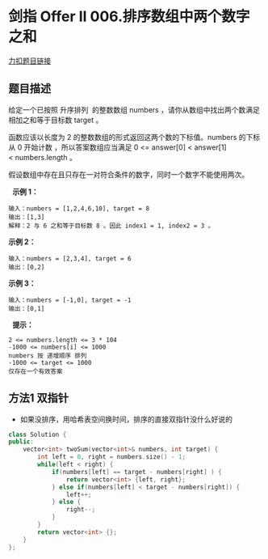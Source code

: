 <p id="排序数组中两个数字之和"></p>

# 剑指 Offer II  006.排序数组中两个数字之和   

[力扣题目链接](https://leetcode.cn/problems/kLl5u1/)        


## 题目描述  

给定一个已按照 升序排列  的整数数组 numbers ，请你从数组中找出两个数满足相加之和等于目标数 target 。

函数应该以长度为 2 的整数数组的形式返回这两个数的下标值。numbers 的下标 从 0 开始计数 ，所以答案数组应当满足 0 <= answer[0] < answer[1] < numbers.length 。

假设数组中存在且只存在一对符合条件的数字，同时一个数字不能使用两次。

 
**示例 1：**

    输入：numbers = [1,2,4,6,10], target = 8
    输出：[1,3]
    解释：2 与 6 之和等于目标数 8 。因此 index1 = 1, index2 = 3 。

**示例 2：**

    输入：numbers = [2,3,4], target = 6
    输出：[0,2]

**示例 3：**

    输入：numbers = [-1,0], target = -1
    输出：[0,1]
 
**提示：**

    2 <= numbers.length <= 3 * 104
    -1000 <= numbers[i] <= 1000
    numbers 按 递增顺序 排列
    -1000 <= target <= 1000
    仅存在一个有效答案  


## 方法1 双指针  

* 如果没排序，用哈希表空间换时间，排序的直接双指针没什么好说的  

```cpp
class Solution {
public:
    vector<int> twoSum(vector<int>& numbers, int target) {
        int left = 0, right = numbers.size() - 1;
        while(left < right) {
            if(numbers[left] == target - numbers[right] ) {
                return vector<int> {left, right};
            } else if(numbers[left] < target - numbers[right]) {
                left++;
            } else {
                right--;
            }
        }
        return vector<int> {};
    }
};
```



